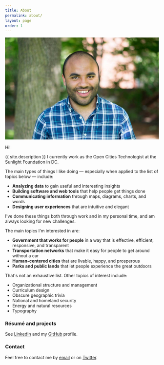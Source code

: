 ```yaml
---
title: About
permalink: about/
layout: page
order: 1
---
```


![Profile picture](/images/Profile_Pic_Cropped.png)

Hi!

{{ site.description }} I currently work as the Open Cities Technologist at the Sunlight Foundation in DC.

The main types of things I like doing — especially when applied to the list of topics below — include:

- **Analyzing data** to gain useful and interesting insights
- **Building software and web tools** that help people get things done
- **Communicating information** through maps, diagrams, charts, and words
- **Designing user experiences** that are intuitive and elegant

I've done these things both through work and in my personal time, and am always looking for new challenges.

The main topics I'm interested in are:

- **Government that works for people** in a way that is effective, efficient, responsive, and transparent
- **Transportation networks** that make it easy for people to get around without a car
- **Human-centered cities** that are livable, happy, and prosperous
- **Parks and public lands** that let people experience the great outdoors

That's not an exhaustive list. Other topics of interest include:

- Organizational structure and management
- Curriculum design
- Obscure geographic trivia
- National and homeland security
- Energy and natural resources
- Typography

### Résumé and projects

See [LinkedIn](https://www.linkedin.com/in/greg-jordan-detamore-a20a4236/) and my [GitHub](https://github.com/gregjd) profile.

### Contact

Feel free to contact me by [email](mailto:greg@gregjd.com) or on [Twitter](https://twitter.com/gjordandetamore).
